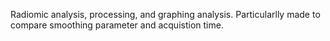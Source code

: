 Radiomic analysis, processing, and graphing analysis. Particularlly made to compare smoothing parameter and acquistion time. 
